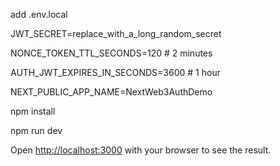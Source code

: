 add .env.local

JWT_SECRET=replace_with_a_long_random_secret

NONCE_TOKEN_TTL_SECONDS=120     # 2 minutes

AUTH_JWT_EXPIRES_IN_SECONDS=3600  # 1 hour

NEXT_PUBLIC_APP_NAME=NextWeb3AuthDemo





npm install


npm run dev





Open [http://localhost:3000](http://localhost:3000) with your browser to see the result.
